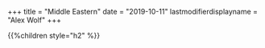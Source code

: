 +++
title = "Middle Eastern"
date = "2019-10-11"
lastmodifierdisplayname = "Alex Wolf"
+++

{{%children style="h2" %}}
